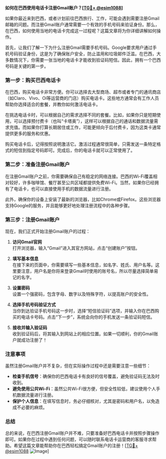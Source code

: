 **如何在巴西使用电话卡注册Gmail账户？[[TG💪+ @esim1088](https://t.me/s/esim1088)]**

如果你最近来到巴西，或者计划前往巴西旅行、工作，可能会遇到需要注册Gmail邮箱的问题。而注册Gmail账户通常需要一个有效的手机号码来验证身份。那么，在巴西，如何使用当地的电话卡完成这一过程呢？这篇文章将为你详细讲解如何操作。

首先，让我们了解一下为什么注册Gmail需要手机号码。Google要求用户通过手机号码验证身份，这是为了确保账户安全，防止滥用和垃圾邮件泛滥。在巴西，大多数情况下，你需要一张当地的电话卡才能收到验证码短信。因此，拥有一个巴西号码是关键的第一步。

### 第一步：购买巴西电话卡

在巴西，购买电话卡非常方便。你可以选择去大型商场、超市或者专门的通讯商店（如Claro、Vivo、Oi等运营商的门店）购买电话卡。这些地方通常会有工作人员帮助你选择适合的套餐，并教你如何激活电话卡。

在挑选电话卡时，可以根据自己的需求选择不同的套餐。比如，如果你只是短期使用，可以选择预付费卡（也叫“卡塔奥”），这样可以根据自己的通话和数据流量需求充值。而如果你打算长期居住或工作，可能更倾向于后付费卡，因为这类卡通常提供更多的服务和优惠。

购买电话卡后，记得按照说明激活它。激活过程通常很简单，只需发送一条特定格式的短信到指定号码即可。完成后，你的电话卡就可以正常使用了。

### 第二步：准备注册Gmail账户

在注册Gmail账户之前，你需要确保自己有稳定的网络连接。巴西的Wi-Fi覆盖相对较好，许多咖啡馆、餐厅甚至公共区域都提供免费Wi-Fi。当然，如果你已经拥有了电话卡，也可以直接使用手机的数据流量进行注册。

此外，确保你的设备上安装了最新的浏览器，比如Chrome或Firefox。这些浏览器支持Google的服务，并且能够更好地处理注册流程中的各种步骤。

### 第三步：注册Gmail账户

现在，我们正式开始注册Gmail账户的过程：

1. **访问Gmail官网**  
   打开浏览器，输入“Gmail”进入其官方网站，点击“创建账户”按钮。

2. **填写基本信息**  
   在接下来的页面中，你需要填写一些基本信息，如名字、姓氏、用户名等。这里要注意，用户名是你将来登录Gmail时使用的账号名，所以尽量选择简单易记的名字。

3. **设置密码**  
   设置一个强密码，包含字母、数字以及特殊字符，以提高账户的安全性。

4. **选择手机号码验证方式**  
   当你到达验证手机号码这一步时，选择“短信验证码”选项，并输入你在巴西购买的电话卡号码。点击“下一步”，系统会向你的手机发送一条验证码短信。

5. **接收并输入验证码**  
   收到验证码后，将其输入到网站上的相应位置。如果一切顺利，你的Gmail账户就成功注册了！

### 注意事项

虽然注册Gmail账户并不复杂，但在实际操作过程中还是需要注意一些细节：

- **检查手机信号**：确保你的巴西电话卡有良好的信号覆盖，避免验证码无法及时收到。
- **避免使用公共Wi-Fi**：虽然公共Wi-Fi很方便，但安全性较低，建议使用个人手机数据流量进行注册。
- **保护个人信息**：在填写信息时，务必仔细核对，尤其是密码和用户名，以免造成不必要的麻烦。

### 总结

总的来说，在巴西注册Gmail账户并不难，只要准备好巴西电话卡并按照步骤操作即可。如果你在过程中遇到任何问题，可以随时联系电话卡运营商的客服寻求帮助。希望这篇文章能帮助你在巴西轻松搞定Gmail账户的注册！[[TG💪+ @esim1088](https://t.me/s/esim1088) ![Image](https://i.postimg.cc/4NQfJmqS/Snipaste-2025-05-13-00-14-12.png)]